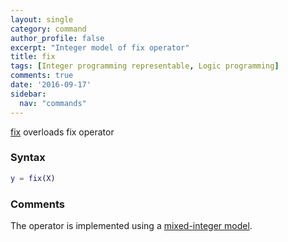 ```yaml
---
layout: single
category: command
author_profile: false
excerpt: "Integer model of fix operator"
title: fix
tags: [Integer programming representable, Logic programming]
comments: true
date: '2016-09-17'
sidebar:
  nav: "commands"
---
```


[fix](/command/fix) overloads fix operator

### Syntax

````matlab
y = fix(X)
````

### Comments

The operator is implemented using a [mixed-integer model](/tutorial/nonlinearoperatorsmixedinteger).
